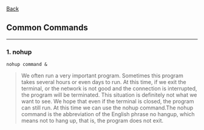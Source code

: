 [Back](README.md)

## Common Commands

<hr>


### 1. nohup
```shell
nohup command &
```

> We often run a very important program. Sometimes this program takes several hours or even days to run. At this time, if we exit the terminal, or the network is not good and the connection is interrupted, the program will be terminated. This situation is definitely not what we want to see. We hope that even if the terminal is closed, the program can still run. At this time we can use the nohup command.The nohup command is the abbreviation of the English phrase no hangup, which means not to hang up, that is, the program does not exit.


